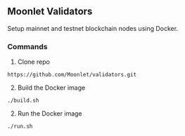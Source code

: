 ## Moonlet Validators

Setup mainnet and testnet blockchain nodes using Docker.

### Commands

1. Clone repo

```
https://github.com/Moonlet/validators.git
```

2. Build the Docker image

```
./build.sh
```

2. Run the Docker image

```
./run.sh
```
